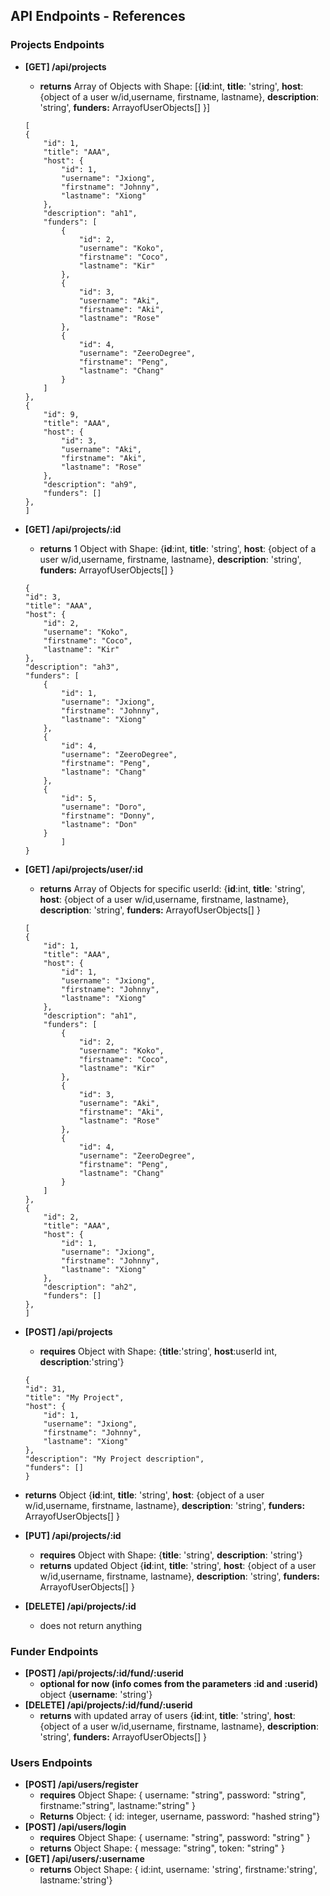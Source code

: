 
## API Endpoints - References

### Projects Endpoints

- **[GET] /api/projects**
    - **returns** Array of Objects  with Shape:    [{**id**:int,  **title**: 'string', **host**: {object of a user w/id,username, firstname, lastname}, **description**: 'string', **funders:** ArrayofUserObjects[] }]
    ``` 
    [
    {
        "id": 1,
        "title": "AAA",
        "host": {
            "id": 1,
            "username": "Jxiong",
            "firstname": "Johnny",
            "lastname": "Xiong"
        },
        "description": "ah1",
        "funders": [
            {
                "id": 2,
                "username": "Koko",
                "firstname": "Coco",
                "lastname": "Kir"
            },
            {
                "id": 3,
                "username": "Aki",
                "firstname": "Aki",
                "lastname": "Rose"
            },
            {
                "id": 4,
                "username": "ZeeroDegree",
                "firstname": "Peng",
                "lastname": "Chang"
            }
        ]
    },
    {
        "id": 9,
        "title": "AAA",
        "host": {
            "id": 3,
            "username": "Aki",
            "firstname": "Aki",
            "lastname": "Rose"
        },
        "description": "ah9",
        "funders": []
    },
    ]
- **[GET] /api/projects/:id**
    - **returns** 1 Object with Shape: {**id**:int,  **title**: 'string', **host**: {object of a user w/id,username, firstname, lastname}, **description**: 'string', **funders:** ArrayofUserObjects[] }
    ``` 
    {
    "id": 3,
    "title": "AAA",
    "host": {
        "id": 2,
        "username": "Koko",
        "firstname": "Coco",
        "lastname": "Kir"
    },
    "description": "ah3",
    "funders": [
        {
            "id": 1,
            "username": "Jxiong",
            "firstname": "Johnny",
            "lastname": "Xiong"
        },
        {
            "id": 4,
            "username": "ZeeroDegree",
            "firstname": "Peng",
            "lastname": "Chang"
        },
        {
            "id": 5,
            "username": "Doro",
            "firstname": "Donny",
            "lastname": "Don"
        }
            ]
    }
- **[GET] /api/projects/user/:id**
    - **returns** Array of Objects for specific userId: {**id**:int,  **title**: 'string', **host**: {object of a user w/id,username, firstname, lastname}, **description**: 'string', **funders:** ArrayofUserObjects[] }
    ```
    [
    {
        "id": 1,
        "title": "AAA",
        "host": {
            "id": 1,
            "username": "Jxiong",
            "firstname": "Johnny",
            "lastname": "Xiong"
        },
        "description": "ah1",
        "funders": [
            {
                "id": 2,
                "username": "Koko",
                "firstname": "Coco",
                "lastname": "Kir"
            },
            {
                "id": 3,
                "username": "Aki",
                "firstname": "Aki",
                "lastname": "Rose"
            },
            {
                "id": 4,
                "username": "ZeeroDegree",
                "firstname": "Peng",
                "lastname": "Chang"
            }
        ]
    },
    {
        "id": 2,
        "title": "AAA",
        "host": {
            "id": 1,
            "username": "Jxiong",
            "firstname": "Johnny",
            "lastname": "Xiong"
        },
        "description": "ah2",
        "funders": []
    },
    ]
- **[POST] /api/projects**
    - **requires** Object with Shape: {**title**:'string', **host**:userId int, **description**:'string'}
    ```
    {
    "id": 31,
    "title": "My Project",
    "host": {
        "id": 1,
        "username": "Jxiong",
        "firstname": "Johnny",
        "lastname": "Xiong"
    },
    "description": "My Project description",
    "funders": []
    }
 - **returns** Object {**id**:int,  **title**: 'string', **host**: {object of a user w/id,username, firstname, lastname}, **description**: 'string', **funders:** ArrayofUserObjects[] }

- **[PUT] /api/projects/:id**
    - **requires** Object with Shape: {**title**: 'string', **description**: 'string'}
    - **returns** updated Object {**id**:int,  **title**: 'string', **host**: {object of a user w/id,username, firstname, lastname}, **description**: 'string', **funders:** ArrayofUserObjects[] }
- **[DELETE] /api/projects/:id**
    - does not return anything

### Funder Endpoints

- **[POST] /api/projects/:id/fund/:userid**
    - **optional for now (info comes from the parameters :id and :userid)** object {**username**: 'string'}
- **[DELETE] /api/projects/:id/fund/:userid**
    - **returns** with updated array of users {**id**:int,  **title**: 'string', **host**: {object of a user w/id,username, firstname, lastname}, **description**: 'string', **funders:** ArrayofUserObjects[] }

### Users Endpoints

- **[POST] /api/users/register**
    - **requires** Object Shape: { username: "string", password: "string", firstname:"string", lastname:"string" }
    - **Returns** Object: { id: integer, username, password: "hashed string"}
- **[POST] /api/users/login**
    - **requires** Object Shape: { username: "string", password: "string" }
    - **returns** Object Shape: { message: "string", token: "string" }
- **[GET] /api/users/:username**
    - **returns** Object Shape: { id:int, username: 'string', firstname:'string', lastname:'string'}
